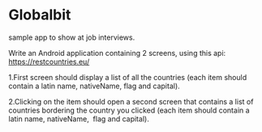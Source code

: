 # Globalbit
sample app to show at job interviews.

Write an Android application containing 2 screens, using this api:
https://restcountries.eu/

1.First screen should display a list of all the countries (each item should contain a latin name, nativeName, flag and capital).

2.Clicking on the item should open a second screen that contains a list of countries bordering the country you clicked (each item should contain a latin name, nativeName,  flag and capital).
